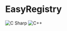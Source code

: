# EasyRegistry
 <img alt="C Sharp" src="https://img.shields.io/badge/license-MIT-brightgreen">
 <img alt="C++" src="https://img.shields.io/badge/c++-17-%2300599C?logo=csharp">

